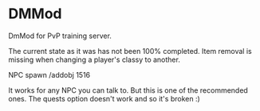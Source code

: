 # DMMod
DmMod for PvP training server.

The current state as it was has not been 100% completed. Item removal is missing when changing a player's classy to another. 


NPC spawn /addobj 1516

It works for any NPC you can talk to. But this is one of the recommended ones. 
The quests option doesn't work and so it's broken :)
